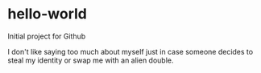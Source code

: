 # hello-world
Initial project for Github

I don't like saying too much about myself just in case someone decides to steal my identity or swap me with an alien double.
